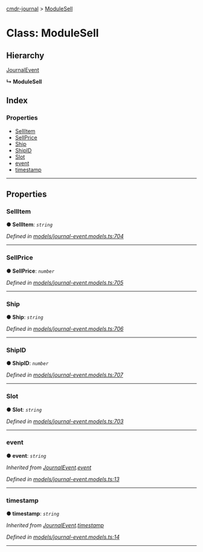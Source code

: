 [cmdr-journal](../README.md) > [ModuleSell](../classes/modulesell.md)



# Class: ModuleSell

## Hierarchy


 [JournalEvent](journalevent.md)

**↳ ModuleSell**







## Index

### Properties

* [SellItem](modulesell.md#sellitem)
* [SellPrice](modulesell.md#sellprice)
* [Ship](modulesell.md#ship)
* [ShipID](modulesell.md#shipid)
* [Slot](modulesell.md#slot)
* [event](modulesell.md#event)
* [timestamp](modulesell.md#timestamp)



---
## Properties
<a id="sellitem"></a>

###  SellItem

**●  SellItem**:  *`string`* 

*Defined in [models/journal-event.models.ts:704](https://github.com/chrisbruford/cmdr-journal/blob/1e4d048/src/models/journal-event.models.ts#L704)*





___

<a id="sellprice"></a>

###  SellPrice

**●  SellPrice**:  *`number`* 

*Defined in [models/journal-event.models.ts:705](https://github.com/chrisbruford/cmdr-journal/blob/1e4d048/src/models/journal-event.models.ts#L705)*





___

<a id="ship"></a>

###  Ship

**●  Ship**:  *`string`* 

*Defined in [models/journal-event.models.ts:706](https://github.com/chrisbruford/cmdr-journal/blob/1e4d048/src/models/journal-event.models.ts#L706)*





___

<a id="shipid"></a>

###  ShipID

**●  ShipID**:  *`number`* 

*Defined in [models/journal-event.models.ts:707](https://github.com/chrisbruford/cmdr-journal/blob/1e4d048/src/models/journal-event.models.ts#L707)*





___

<a id="slot"></a>

###  Slot

**●  Slot**:  *`string`* 

*Defined in [models/journal-event.models.ts:703](https://github.com/chrisbruford/cmdr-journal/blob/1e4d048/src/models/journal-event.models.ts#L703)*





___

<a id="event"></a>

###  event

**●  event**:  *`string`* 

*Inherited from [JournalEvent](journalevent.md).[event](journalevent.md#event)*

*Defined in [models/journal-event.models.ts:13](https://github.com/chrisbruford/cmdr-journal/blob/1e4d048/src/models/journal-event.models.ts#L13)*





___

<a id="timestamp"></a>

###  timestamp

**●  timestamp**:  *`string`* 

*Inherited from [JournalEvent](journalevent.md).[timestamp](journalevent.md#timestamp)*

*Defined in [models/journal-event.models.ts:14](https://github.com/chrisbruford/cmdr-journal/blob/1e4d048/src/models/journal-event.models.ts#L14)*





___


